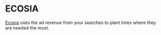 # ECOSIA
[Ecosia](https://www.ecosia.org/?c=en) uses the ad revenue from your searches to plant trees where they are needed the most.
